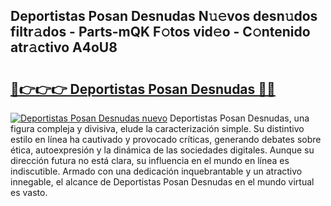 ## Deportistas Posan Desnudas N𝚞𝚎vos desn𝚞dos filtr𝚊dos - Parts-mQK F𝚘tos vid𝚎o - C𝚘ntenido atr𝚊ctivo A4oU8

# <h2><a href="http://mb3spa.tromn.icu/?c=Deportistas+Posan+Desnudas">🔗👉👉👉 Deportistas Posan Desnudas 🔗🔗</a></h2>

[![Deportistas Posan Desnudas nuevo](https://i.imgur.com/pEAQMta.gif)](http://mb3spa.tromn.icu/?c=Deportistas+Posan+Desnudas)
Deportistas Posan Desnudas, una figura compleja y divisiva, elude la caracterización simple. Su distintivo estilo en línea ha cautivado y provocado críticas, generando debates sobre ética, autoexpresión y la dinámica de las sociedades digitales. Aunque su dirección futura no está clara, su influencia en el mundo en línea es indiscutible. Armado con una dedicación inquebrantable y un atractivo innegable, el alcance de Deportistas Posan Desnudas en el mundo virtual es vasto.
